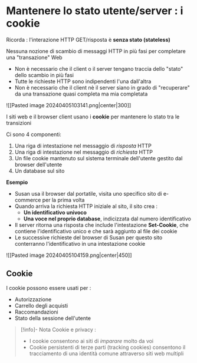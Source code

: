 # Mantenere lo stato utente/server : i cookie

Ricorda : l'interazione HTTP GET/risposta è **senza stato (stateless)**

Nessuna nozione di scambio di messaggi HTTP in più fasi per completare una "transazione" Web
- Non è necessario che il client o il server tengano traccia dello "stato" dello scambio in più fasi
- Tutte le richieste HTTP sono indipendenti l'una dall'altra
- Non è necessario che il client nè il server siano in grado di "recuperare" da una transazione quasi completa ma mia completata

![[Pasted image 20240405103141.png|center|300]]

I siti web e il browser client usano i **cookie** per mantenere lo stato tra le transizioni

Ci sono 4 componenti:
1) Una riga di intestazione nel messaggio di _risposta_ HTTP
2) Una riga di intestazione nel messaggio di _richiesta_ HTTP
3) Un file cookie mantenuto sul sistema terminale dell'utente gestito dal browser dell'utente
4) Un database sul sito

**Esempio**
- Susan usa il browser dal portatile, visita uno specifico sito di e-commerce per la prima volta
- Quando arriva la richiesta HTTP iniziale al sito, il sito crea :
	- **Un  identificativo univoco**
	- **Una voce nel proprio database**, indicizzata dal numero identificativo
- Il server ritorna una risposta che include l'intestazione **Set-Cookie**, che contiene l'identificativo unico e che sarà aggiunto al file dei cookie
- Le successive richieste del browser di Susan per questo sito conterranno l'identificativo in una intestazione cookie

![[Pasted image 20240405104159.png|center|450]]

## Cookie

I cookie possono essere usati per :
- Autorizzazione
- Carrello degli acquisti
- Raccomandazioni
- Stato della sessione dell'utente

>[!info]- Nota
>Cookie e privacy :
>- I cookie consentono ai siti di _imparare_ molto da voi
>- Cookie persistenti di terze parti (tracking cookies) consentono il tracciamento di una identità comune attraverso siti web multipli

